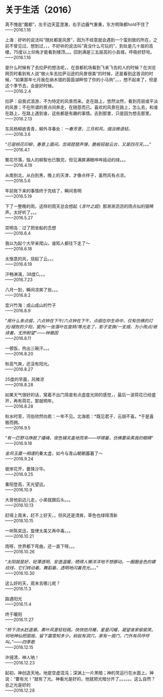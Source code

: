 # 关于生活（2016）
   
真不愧是“魔都”，左手边天蓝澄澈，右手边霾气重重，东方明珠都hold不住了   
——2016.1.16   
   
上海：好听的说法叫“随处都是风景”，因为不经意就会遇到一个蛮别致的所在，之前不曾见过、想到过，，，不好听的说法叫“真没什么可玩的”，到处是几十层的高楼，75度以上仰角才能看到楼顶。。。回到满是三五层高的小县城，呼吸好舒坦。   
——2016.1.16   
   
是什么时候有了去拉萨的想法呢，，在首都机场看到飞来飞去的人的时候？在浏览网页时看到有人说“做火车去拉萨沿途的风景很美”的时候，还是看到这首词的时候，“如果那年七月我在纳木错的茵茵湖畔惊了你的小马驹”，，，想不起来了，但是这个季节去，会是好时候。   
——2016.2.4   
   
拉萨：自我式浪游，不为特定的风景而来。走在路上，悠然淡然，看到亮丽或平淡的风景；不在所谓的景点间奔走，在随意而已。喜欢的风景在路上，怎么去，和谁在路上，在路上遇到谁，这些都是有趣的事情。去到那里，只是因为想去那里。   
——2016.2.13   
   
东风杨柳欲青青，柳外寻春处：*一春芳意，三月和风，烟淡微语轻。*   
——2016.3.6   
   
“*已是桃花印柳，春意上眉间。忽闻琵琶声慢，脆板轻敲云台，又是四月天。。。*”   
——2016.4.1   
   
繁花尽落，恼人的柳絮也已飘完，但见满屏满眼哗哗摇动的绿。。。   
——2016.4.19   
   
从南到北，从白到黑，晚上的天津，才像点样子，虽然风有点凉。   
——2016.5.6   
   
年前拖下来的事情终于完结了，瞬间青明   
——2016.5.19   
   
下了一整晚的雨，这样的雨天总会想起《*言叶之庭*》那淅淅沥沥的雨点似的钢琴声。太好听了。。。   
——2016.5.27   
   
崇明岛：过了把坐船的念想   
——2016.6.4   
   
我以为起个大早来爬山，谁知人都往下走了～   
——2016.6.18   
   
太惬意的风，烧起了云。。。   
——2016.6.19   
   
汗畅淋漓，38度C。。。   
——2016.7.23   
   
八月一到，瞬间凉爽了些。。。   
——2016.8.2   
   
宜兴竹海：成山成山的竹子   
——2016.8.9   
   
“*用什么来点缀，六点钟在下午/六点钟在下午，点缀在你生命中，仅有仿佛的灯光/褪败的夕阳，窗外/一张落叶在旋转/等光走了，影子变换/一支烟，为小雨点/继续着，无所盼望”——林徽因*   
——2016.8.11   
   
一顿饭，热出三碗汗。。。   
——2016.8.20   
   
秋高气爽，还没有阳光。   
——2016.8.27   
   
25度的早晨，风微凉   
——2016.8.28   
   
如果天气很好的话，窝着不出门简直有点虚度光阴的感觉，，最后一波荷花已经盛开，再有荷花，那就明年。   
——2016.8.28   
   
秋水时至，河伯欣然向若：一年不见。北海若：*既见君子，云胡不喜。*于是喜极而拥。   
——2016.9.5   
   
“*有一匹野马挣脱了缰绳，夜色铺天盖地而来——呼啸着，仿佛要染黑我的眼睛*”   
——2016.9.18   
   
*金风玉露一相逢*的秦太虚，如今与青山朝朝暮暮了～   
——2016.9.24   
   
彼岸花开，曼珠沙华。   
——2016.9.25   
   
重阳登高，天光望远。   
——2016.10.9   
   
大哥他前边儿走，小弟就跟后头。。。   
——2016.10.13   
   
赶得上周末，赶不上好天，，但风还是清爽，草色也绿得清新   
——2016.10.15   
   
一听陈奕迅，旋律太美又再中毒。。。   
——2016.10.21   
   
雨呀，世界都下弯曲，还一直下呀。。。   
——2016.10.26   
   
“*太阳就是好，轻薄透明、安逸温暖，晒得人懒洋洋地不想挪动。一圈圈金色的螺纹线，它们转动着、舞蹈着、透明地闪着亮光。。。*”   
——2016.10.30   
   
这么好的天，周末去哪儿呢？   
——2016.11.3   
   
路遇阳光   
——2016.11.4   
   
终于暖阳   
——2016.11.27   
   
“*桥下流水赶退潮，黄叶风里轻轻跳。快快抱月睡，星星闪耀，凝望谁家偷偷笑。何地神仙把扇摇，留下霜雪知多少。蚂蚁有洞穴，家有一扇门，门外有风呼呼叫。”——四季歌*   
——2016.12.15   
   
许镜清，神人呐！   
——2016.12.23   
   
起初，神创造天地。地是空虚混沌；深渊上一片黑暗；神的灵运行在水面上。神说：“要有光！”就有了光。神看光是好的，他就把光暗分开了。。。。。。这么自然？总之光是好的   
——2016.12.28
